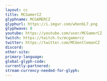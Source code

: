 ```yaml
---
layout: cc
title: MCGamerCZ
glyphname: MCGAMERCZ
glyphurl: https://i.imgur.com/whenbL7.png
glyphwave: 8
youtube: https://youtube.com/user/MCGamerCZ
twitch: https://twitch.tv/mcgamercz
twitter: https://twitter.com/MCGentlemanCZ
discord: 
other-site: 
primary-language: 
global-glyph-code: 
currently-partnered: 
stream-currency-needed-for-glyph: 
---
```


